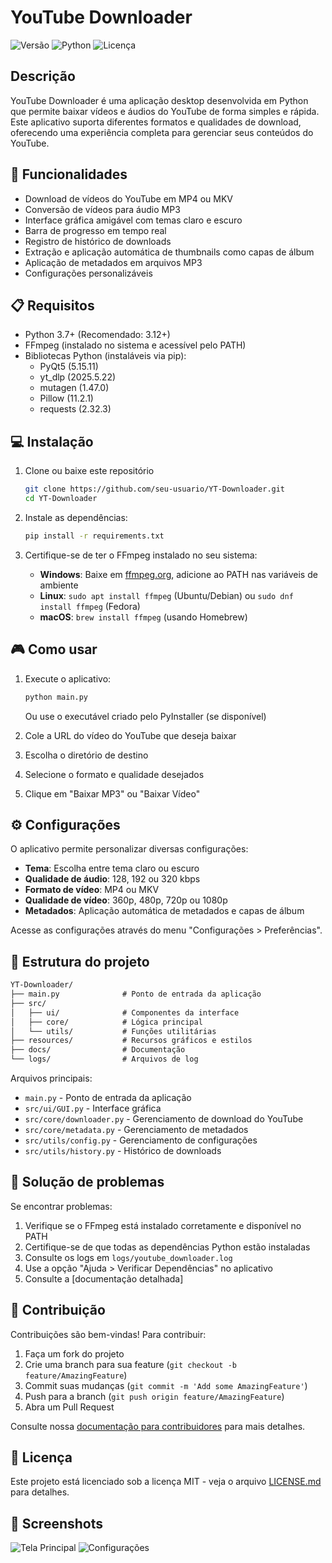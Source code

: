 # YouTube Downloader

![Versão](https://img.shields.io/badge/versão-1.0.0-blue.svg)
![Python](https://img.shields.io/badge/Python-3.7%2B-blue)
![Licença](https://img.shields.io/badge/licença-MIT-green)

## Descrição

YouTube Downloader é uma aplicação desktop desenvolvida em Python que permite baixar vídeos e áudios do YouTube de forma simples e rápida. Este aplicativo suporta diferentes formatos e qualidades de download, oferecendo uma experiência completa para gerenciar seus conteúdos do YouTube.

## 🚀 Funcionalidades

- Download de vídeos do YouTube em MP4 ou MKV
- Conversão de vídeos para áudio MP3
- Interface gráfica amigável com temas claro e escuro
- Barra de progresso em tempo real
- Registro de histórico de downloads
- Extração e aplicação automática de thumbnails como capas de álbum
- Aplicação de metadados em arquivos MP3
- Configurações personalizáveis

## 📋 Requisitos

- Python 3.7+ (Recomendado: 3.12+)
- FFmpeg (instalado no sistema e acessível pelo PATH)
- Bibliotecas Python (instaláveis via pip):
  - PyQt5 (5.15.11)
  - yt_dlp (2025.5.22)
  - mutagen (1.47.0)
  - Pillow (11.2.1)
  - requests (2.32.3)

## 💻 Instalação

1. Clone ou baixe este repositório

   ```bash
   git clone https://github.com/seu-usuario/YT-Downloader.git
   cd YT-Downloader
   ```

2. Instale as dependências:

   ```bash
   pip install -r requirements.txt
   ```

3. Certifique-se de ter o FFmpeg instalado no seu sistema:
   - **Windows**: Baixe em [ffmpeg.org](https://ffmpeg.org/download.html), adicione ao PATH nas variáveis de ambiente
   - **Linux**: `sudo apt install ffmpeg` (Ubuntu/Debian) ou `sudo dnf install ffmpeg` (Fedora)
   - **macOS**: `brew install ffmpeg` (usando Homebrew)

## 🎮 Como usar

1. Execute o aplicativo:

   ```bash
   python main.py
   ```

   Ou use o executável criado pelo PyInstaller (se disponível)

2. Cole a URL do vídeo do YouTube que deseja baixar
3. Escolha o diretório de destino
4. Selecione o formato e qualidade desejados
5. Clique em "Baixar MP3" ou "Baixar Vídeo"

## ⚙️ Configurações

O aplicativo permite personalizar diversas configurações:

- **Tema**: Escolha entre tema claro ou escuro
- **Qualidade de áudio**: 128, 192 ou 320 kbps
- **Formato de vídeo**: MP4 ou MKV
- **Qualidade de vídeo**: 360p, 480p, 720p ou 1080p
- **Metadados**: Aplicação automática de metadados e capas de álbum

Acesse as configurações através do menu "Configurações > Preferências".

## 📂 Estrutura do projeto

```md
YT-Downloader/
├── main.py              # Ponto de entrada da aplicação
├── src/
│   ├── ui/              # Componentes da interface
│   ├── core/            # Lógica principal  
│   └── utils/           # Funções utilitárias
├── resources/           # Recursos gráficos e estilos
├── docs/                # Documentação
└── logs/                # Arquivos de log
```

Arquivos principais:

- `main.py` - Ponto de entrada da aplicação
- `src/ui/GUI.py` - Interface gráfica
- `src/core/downloader.py` - Gerenciamento de download do YouTube
- `src/core/metadata.py` - Gerenciamento de metadados
- `src/utils/config.py` - Gerenciamento de configurações
- `src/utils/history.py` - Histórico de downloads

## 🔧 Solução de problemas

Se encontrar problemas:

1. Verifique se o FFmpeg está instalado corretamente e disponível no PATH
2. Certifique-se de que todas as dependências Python estão instaladas
3. Consulte os logs em `logs/youtube_downloader.log`
4. Use a opção "Ajuda > Verificar Dependências" no aplicativo
5. Consulte a [documentação detalhada]

## 🤝 Contribuição

Contribuições são bem-vindas! Para contribuir:

1. Faça um fork do projeto
2. Crie uma branch para sua feature (`git checkout -b feature/AmazingFeature`)
3. Commit suas mudanças (`git commit -m 'Add some AmazingFeature'`)
4. Push para a branch (`git push origin feature/AmazingFeature`)
5. Abra um Pull Request

Consulte nossa [documentação para contribuidores](docs/CONTRIBUTING.md) para mais detalhes.

## 📄 Licença

Este projeto está licenciado sob a licença MIT - veja o arquivo [LICENSE.md](LICENSE.md) para detalhes.

## 📸 Screenshots

![Tela Principal](docs/images/main_screen.png)
![Configurações](docs/images/settings.png)
